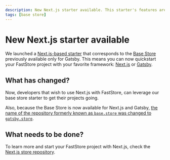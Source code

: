 ```yaml
---
description: New Next.js starter available. This starter's features are identical to the existing Base Store starter, which used Gatsby.
tags: [base store]
---
```


# New Next.js starter available

We launched a [Next.js-based starter](https://github.com/vtex-sites/nextjs.store) that corresponds to the [Base Store](/starters/base) previously available only for Gatsby. This means you can now quickstart your FastStore project with your favorite framework: [Next.js](https://nextjs.org/) or [Gatsby](https://www.gatsbyjs.com/).

## What has changed?

Now, developers that wish to use Next.js with FastStore, can leverage our base store starter to get their projects going.

Also, because the Base Store is now available for Next.js and Gatsby, [the name of the repository formerly known as `base.store` was changed to `gatsby.store`](https://faststore.dev/releases/2022/04/29/basestore).

## What needs to be done?

To learn more and start your FastStore project with Next.js, check the [Next.js store repository](https://github.com/vtex-sites/nextjs.store).
